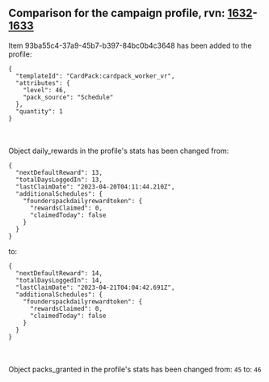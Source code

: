 ## Comparison for the campaign profile, rvn: [1632](https://github.com/PRO100KatYT/FortniteProfileRevisions/tree/main/profiles/campaign/1632%20campaign.json)-[1633](https://github.com/PRO100KatYT/FortniteProfileRevisions/tree/main/profiles/campaign/1633%20campaign.json)

Item 93ba55c4-37a9-45b7-b397-84bc0b4c3648 has been added to the profile:

```
{
  "templateId": "CardPack:cardpack_worker_vr",
  "attributes": {
    "level": 46,
    "pack_source": "Schedule"
  },
  "quantity": 1
}
```

<br><br>
Object daily_rewards in the profile's stats has been changed from:

```
{
  "nextDefaultReward": 13,
  "totalDaysLoggedIn": 13,
  "lastClaimDate": "2023-04-20T04:11:44.210Z",
  "additionalSchedules": {
    "founderspackdailyrewardtoken": {
      "rewardsClaimed": 0,
      "claimedToday": false
    }
  }
}
```

to:

```
{
  "nextDefaultReward": 14,
  "totalDaysLoggedIn": 14,
  "lastClaimDate": "2023-04-21T04:04:42.691Z",
  "additionalSchedules": {
    "founderspackdailyrewardtoken": {
      "rewardsClaimed": 0,
      "claimedToday": false
    }
  }
}
```

<br><br>
Object packs_granted in the profile's stats has been changed from: `45` to: `46`
<br><br>
